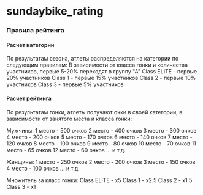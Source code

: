 # sundaybike_rating

### Правила рейтинга

#### Расчет категории
По результатам сезона, атлеты распределяются на категории по следующим правилам:
В зависимости от класса гонки и количества участников, первые 5-20% переходят в группу "А"
Class ELITE - первые 20% участников
Class 1 - первые 15% участников
Class 2 - первые 10% участников
Class 3 - первые 5% участников

#### Расчет рейтинга
По результатам гонки, атлеты получают очки в своей категории, в зависимости от занятого места и класса гонки:

Мужчины:
1 место - 500 очков
2 место - 400 очков
3 место - 300 очков
4 место - 200 очков
5 место - 170 очков
6 место - 140 очков
7 место - 120 очков
8 место - 100 очков
9 место - 80 очков
10 место - 70 очков
11 место - 65 очков
12 место - 60 очков
...
и т.д.

Женщины:
1 место - 250 очков
2 место - 200 очков
3 место - 150 очков
4 место - 100 очков
...
и т.д.

Множитель за класс гонки:
Class ELITE - x5
Class 1 - x2.5
Class 2 - x1.5
Class 3 - x1

